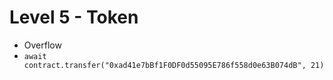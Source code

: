 # Level 5 - Token

- Overflow
- `await contract.transfer("0xad41e7bBf1F0DF0d55095E786f558d0e63B074dB", 21)`